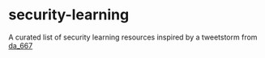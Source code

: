 # security-learning

A curated list of security learning resources inspired by a tweetstorm from
[da_667](https://twitter.com/da_667)


